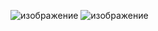 ![изображение](https://github.com/Niobiumm41/Ports_Config/assets/90767740/72155361-4aa9-4762-9465-3f8ac4ca2621)
![изображение](https://github.com/Niobiumm41/Ports_Config/assets/90767740/e635767b-8cc1-4dfb-8dc1-32656d758d11)
